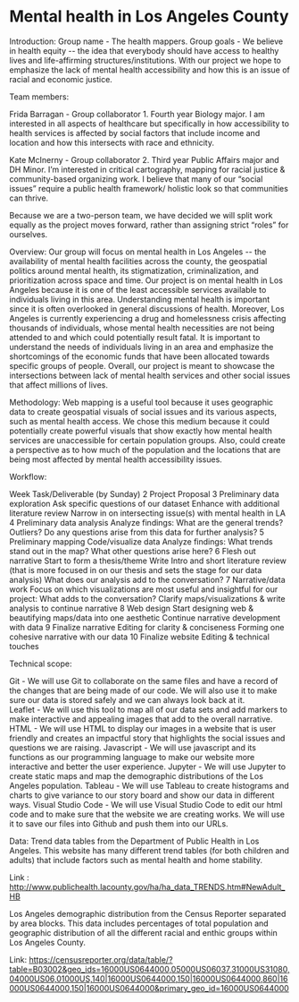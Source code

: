 <b><h1>Mental health in Los Angeles County</h1></b>

Introduction: 
Group name - The health mappers.
Group goals - We believe in health equity -- the idea that everybody should have access to healthy lives and life-affirming structures/institutions. With our project we hope to emphasize the lack of mental health accessibility and how this is an issue of racial and economic justice.

Team members: 

Frida Barragan - Group collaborator 1. Fourth year Biology major. I am interested in all aspects of healthcare but specifically in how accessibility to health services is affected by social factors that include income and location and how this intersects with race and ethnicity. 

Kate McInerny - Group collaborator 2. Third year Public Affairs major and DH Minor. I’m interested in critical cartography, mapping for racial justice & community-based organizing work. I believe that many of our “social issues” require a public health framework/ holistic look so that communities can thrive.

Because we are a two-person team, we have decided we will split work equally as the project moves forward, rather than assigning strict “roles” for ourselves.

Overview:
Our group will focus on mental health in Los Angeles -- the availability of mental health facilities across the county, the geospatial politics around mental health, its stigmatization, criminalization, and prioritization across space and time. Our project is on mental health in Los Angeles because it is one of the least accessible services available to individuals living in this area. Understanding mental health is important since it is often overlooked in general discussions of health. Moreover, Los Angeles is currently experiencing a drug and homelessness crisis affecting thousands of individuals, whose mental health necessities are not being attended to and which could potentially result fatal. It is important to understand the needs of individuals living in an area and emphasize the shortcomings of the economic funds that have been allocated towards specific groups of people. Overall, our project is meant to showcase the intersections between lack of mental health services and other social issues that affect millions of lives.

Methodology:
Web mapping is a useful tool because it uses geographic data to create geospatial visuals of social issues and its various aspects, such as mental health access. We chose this medium because it could potentially create powerful visuals that show exactly how mental health services are unaccessible for certain population groups. Also, could create a perspective as to how much of the population and the locations that are being most affected by mental health accessibility issues.

Workflow:


Week
Task/Deliverable (by Sunday)
2
Project Proposal
3
Preliminary data exploration
Ask specific questions of our dataset
Enhance with additional literature review
Narrow in on intersecting issue(s) with mental health in LA
4
Preliminary data analysis 
Analyze findings: What are the general trends? Outliers? Do any questions arise from this data for further analysis?
5
Preliminary mapping
Code/visualize data
Analyze findings: What trends stand out in the map? What other questions arise here?
6
Flesh out narrative
Start to form a thesis/theme
Write Intro and short literature review (that is more focused in on our thesis and sets the stage for our data analysis)
What does our analysis add to the conversation?
7
Narrative/data work
Focus on which visualizations are most useful and insightful for our project: What adds to the conversation?
Clarify maps/visualizations & write analysis to continue narrative
8
Web design
Start designing web & beautifying maps/data into one aesthetic
Continue narrative development with data
9
Finalize narrative
Editing for clarity & conciseness
Forming one cohesive narrative with our data
10
Finalize website
Editing & technical touches



Technical scope:

Git - We will use Git to collaborate on the same files and have a record of the changes that are being made of our code. We will also use it to make sure our data is stored safely and we can always look back at it.  
Leaflet - We will use this tool to map all of our data sets and add markers to make interactive and appealing images that add to the overall narrative.
HTML - We will use HTML to display our images in a website that is user friendly and creates an impactful story that highlights the social issues and questions we are raising.
Javascript - We will use javascript and its functions as our programming language to make our website more interactive and better the user experience. 
Jupyter - We will use Jupyter to create static maps and map the demographic distributions of the Los Angeles population.
Tableau -  We will use Tableau to create histograms and charts to give variance to our story board and show our data in different ways.
Visual Studio Code - We will use Visual Studio Code to edit our html code and to make sure that the website we are creating works. We will use it to save our files into Github and push them into our URLs.

Data:
Trend data tables from the Department of Public Health in Los Angeles. This website has many different trend tables (for both children and adults) that include factors such as mental health and home stability.

Link : http://www.publichealth.lacounty.gov/ha/ha_data_TRENDS.htm#NewAdult_HB

Los Angeles demographic distribution from the Census Reporter separated by area blocks. This data includes percentages of total population and geographic distribution of all the different racial and enthic groups within Los Angeles County.

Link: https://censusreporter.org/data/table/?table=B03002&geo_ids=16000US0644000,05000US06037,31000US31080,04000US06,01000US,140|16000US0644000,150|16000US0644000,860|16000US0644000,150|16000US0644000&primary_geo_id=16000US0644000
